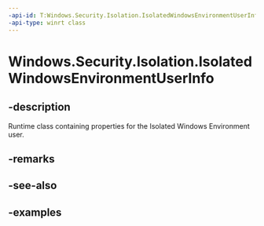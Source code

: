 ```yaml
---
-api-id: T:Windows.Security.Isolation.IsolatedWindowsEnvironmentUserInfo
-api-type: winrt class
---
```


# Windows.Security.Isolation.IsolatedWindowsEnvironmentUserInfo

<!--
public sealed class IsolatedWindowsEnvironmentUserInfo
-->


## -description
Runtime class containing properties for the Isolated Windows Environment user. 
## -remarks

## -see-also

## -examples


